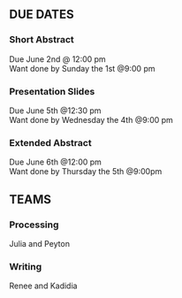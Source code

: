 ## DUE DATES
### Short Abstract
Due June 2nd @ 12:00 pm  
Want done by Sunday the 1st @9:00 pm  
  
### Presentation Slides
Due June 5th @12:30 pm  
Want done by Wednesday the 4th @9:00 pm  
  
### Extended Abstract  
Due June 6th @12:00 pm  
Want done by Thursday the 5th @9:00pm  

## TEAMS
### Processing
Julia and Peyton  
### Writing
Renee and Kadidia  
